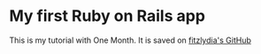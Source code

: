 # My first Ruby on Rails app

This is my tutorial with One Month. It is saved on [fitzlydia's GitHub](https://github.com/fitzlydia/sampleApp)